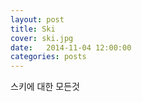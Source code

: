 ```yaml
---
layout: post
title: Ski
cover: ski.jpg
date:   2014-11-04 12:00:00
categories: posts
---
```

스키에 대한 모든것
